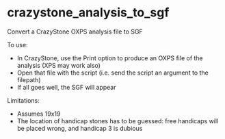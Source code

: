 # crazystone_analysis_to_sgf
Convert a CrazyStone OXPS analysis file to SGF

To use:

* In CrazyStone, use the Print option to produce an OXPS file of the analysis (XPS may work also)
* Open that file with the script (i.e. send the script an argument to the filepath)
* If all goes well, the SGF will appear

Limitations:

* Assumes 19x19
* The location of handicap stones has to be guessed: free handicaps will be placed wrong, and handicap 3 is dubious
